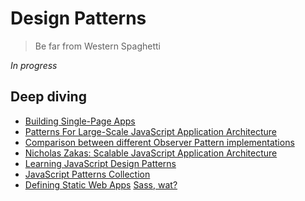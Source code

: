 # Design Patterns

> Be far from Western Spaghetti

*In progress*

## Deep diving

* [Building Single-Page Apps](http://nerds.airbnb.com/slides-and-video-from-spike-brehms-tech-talk/)
* [Patterns For Large-Scale JavaScript Application Architecture](http://addyosmani.com/largescalejavascript/)
* [Comparison between different Observer Pattern implementations](https://github.com/millermedeiros/js-signals/wiki/Comparison-between-different-Observer-Pattern-implementations)
* [Nicholas Zakas: Scalable JavaScript Application Architecture](https://www.youtube.com/watch?v=vXjVFPosQHw)
* [Learning JavaScript Design Patterns](http://addyosmani.com/resources/essentialjsdesignpatterns/book/)
* [JavaScript Patterns Collection](http://shichuan.github.io/javascript-patterns/)
* [Defining Static Web Apps](http://www.staticapps.org/articles/defining-static-web-apps)
[Sass, wat?](https://medium.com/@umayr/from-the-plains-of-css-to-the-mountains-of-sass-6e9f586bbc78#.1kbu347hj)
